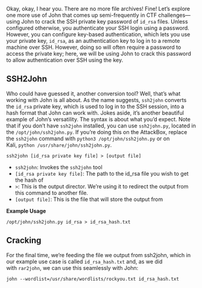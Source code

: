 Okay, okay, I hear you. There are no more file archives! Fine! Let’s explore one more use of John that comes up semi-frequently in CTF challenges—using John to crack the SSH private key password of `id_rsa` files. Unless configured otherwise, you authenticate your SSH login using a password. However, you can configure key-based authentication, which lets you use your private key, `id_rsa`, as an authentication key to log in to a remote machine over SSH. However, doing so will often require a password to access the private key; here, we will be using John to crack this password to allow authentication over SSH using the key.

## SSH2John

Who could have guessed it, another conversion tool? Well, that’s what working with John is all about. As the name suggests, `ssh2john` converts the `id_rsa` private key, which is used to log in to the SSH session, into a hash format that John can work with. Jokes aside, it’s another beautiful example of John’s versatility. The syntax is about what you’d expect. Note that if you don’t have `ssh2john` installed, you can use `ssh2john.py`, located in the `/opt/john/ssh2john.py`. If you’re doing this on the AttackBox, replace the `ssh2john` command with `python3 /opt/john/ssh2john.py` or on Kali, `python /usr/share/john/ssh2john.py`.

`ssh2john [id_rsa private key file] > [output file]`

- `ssh2john`: Invokes the `ssh2john` tool
- `[id_rsa private key file]`: The path to the id_rsa file you wish to get the hash of
- `>`: This is the output director. We’re using it to redirect the output from this command to another file.
- `[output file]`: This is the file that will store the output from

**Example Usage**

`/opt/john/ssh2john.py id_rsa > id_rsa_hash.txt`

## Cracking

For the final time, we’re feeding the file we output from ssh2john, which in our example use case is called `id_rsa_hash.txt` and, as we did with `rar2john`, we can use this seamlessly with John:

`john --wordlist=/usr/share/wordlists/rockyou.txt id_rsa_hash.txt`